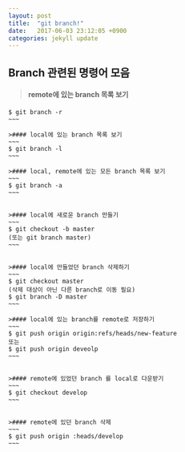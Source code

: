 ```yaml
---
layout: post
title:  "git branch!"
date:   2017-06-03 23:12:05 +0900
categories: jekyll update
---
```

Branch 관련된 명령어 모음
-------------
>#### remote에 있는 branch 목록 보기
~~~~
$ git branch -r
~~~

>#### local에 있는 branch 목록 보기
~~~
$ git branch -l
~~~

>#### local, remote에 있는 모든 branch 목록 보기
~~~
$ git branch -a
~~~


>#### local에 새로운 branch 만들기
~~~
$ git checkout -b master
(또는 git branch master)
~~~


>#### local에 만들었던 branch 삭제하기
~~~
$ git checkout master
(삭제 대상이 아닌 다른 branch로 이동 필요)
$ git branch -D master
~~~

>#### local에 있는 branch를 remote로 저장하기
~~~
$ git push origin origin:refs/heads/new-feature
또는
$ git push origin deveolp
~~~


>#### remote에 있었던 branch 를 local로 다운받기
~~~
$ git checkout develop
~~~


>#### remote에 있던 branch 삭제
~~~
$ git push origin :heads/develop
~~~
